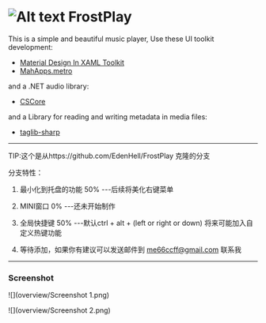 
# ![Alt text](overview/Icon.png "FrostPlay") FrostPlay

This is a simple and beautiful music player, Use these UI toolkit development:
* [Material Design In XAML Toolkit](http://materialdesigninxaml.net/)
* [MahApps.metro](http://mahapps.com/)

and a .NET audio library:
* [CSCore](https://github.com/filoe/cscore)

and a Library for reading and writing metadata in media files:
* [taglib-sharp](https://github.com/mono/taglib-sharp)


***
TIP:这个是从https://github.com/EdenHell/FrostPlay 克隆的分支



分支特性：

1. 最小化到托盘的功能         50% ---后续将美化右键菜单

2. MINI窗口                   0%  ---还未开始制作

3. 全局快捷键                 50%  ---默认ctrl + alt + (left or right or down)  将来可能加入自定义热键功能

4. 等待添加，如果你有建议可以发送邮件到 <me66ccff@gmail.com> 联系我

***


### Screenshot

![](overview/Screenshot 1.png)

![](overview/Screenshot 2.png)


